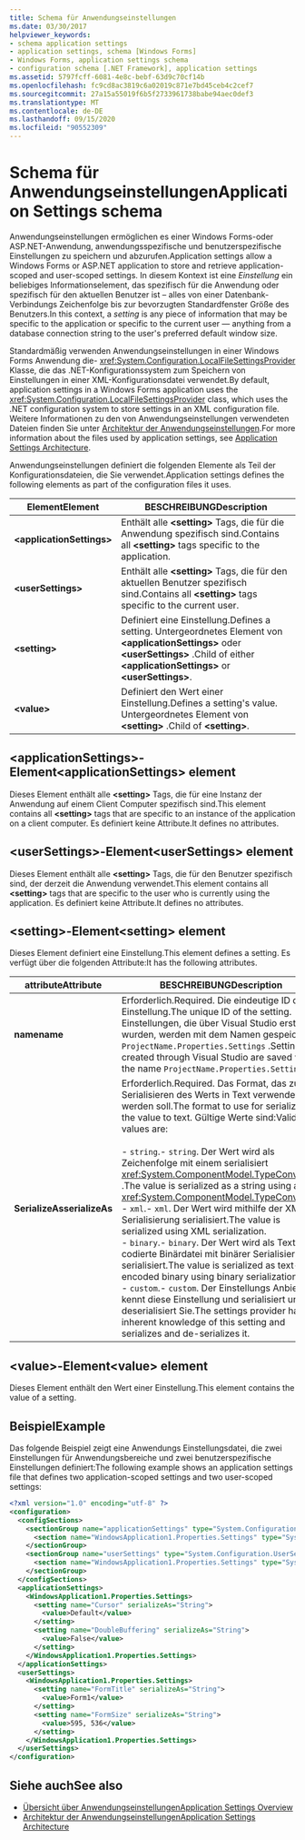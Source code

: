 ```yaml
---
title: Schema für Anwendungseinstellungen
ms.date: 03/30/2017
helpviewer_keywords:
- schema application settings
- application settings, schema [Windows Forms]
- Windows Forms, application settings schema
- configuration schema [.NET Framework], application settings
ms.assetid: 5797fcff-6081-4e8c-bebf-63d9c70cf14b
ms.openlocfilehash: fc9cd8ac3819c6a02019c871e7bd45ceb4c2cef7
ms.sourcegitcommit: 27a15a55019f6b5f2733961738babe94aec0def3
ms.translationtype: MT
ms.contentlocale: de-DE
ms.lasthandoff: 09/15/2020
ms.locfileid: "90552309"
---
```

# <a name="application-settings-schema"></a><span data-ttu-id="3f0fb-102">Schema für Anwendungseinstellungen</span><span class="sxs-lookup"><span data-stu-id="3f0fb-102">Application Settings schema</span></span>

<span data-ttu-id="3f0fb-103">Anwendungseinstellungen ermöglichen es einer Windows Forms-oder ASP.NET-Anwendung, anwendungsspezifische und benutzerspezifische Einstellungen zu speichern und abzurufen.</span><span class="sxs-lookup"><span data-stu-id="3f0fb-103">Application settings allow a Windows Forms or ASP.NET application to store and retrieve application-scoped and user-scoped settings.</span></span> <span data-ttu-id="3f0fb-104">In diesem Kontext ist eine *Einstellung* ein beliebiges Informationselement, das spezifisch für die Anwendung oder spezifisch für den aktuellen Benutzer ist – alles von einer Datenbank-Verbindungs Zeichenfolge bis zur bevorzugten Standardfenster Größe des Benutzers.</span><span class="sxs-lookup"><span data-stu-id="3f0fb-104">In this context, a *setting* is any piece of information that may be specific to the application or specific to the current user — anything from a database connection string to the user's preferred default window size.</span></span>

<span data-ttu-id="3f0fb-105">Standardmäßig verwenden Anwendungseinstellungen in einer Windows Forms Anwendung die- <xref:System.Configuration.LocalFileSettingsProvider> Klasse, die das .NET-Konfigurationssystem zum Speichern von Einstellungen in einer XML-Konfigurationsdatei verwendet.</span><span class="sxs-lookup"><span data-stu-id="3f0fb-105">By default, application settings in a Windows Forms application uses the <xref:System.Configuration.LocalFileSettingsProvider> class, which uses the .NET configuration system to store settings in an XML configuration file.</span></span> <span data-ttu-id="3f0fb-106">Weitere Informationen zu den von Anwendungseinstellungen verwendeten Dateien finden Sie unter [Architektur der Anwendungseinstellungen](/dotnet/desktop/winforms/advanced/application-settings-architecture).</span><span class="sxs-lookup"><span data-stu-id="3f0fb-106">For more information about the files used by application settings, see [Application Settings Architecture](/dotnet/desktop/winforms/advanced/application-settings-architecture).</span></span>

<span data-ttu-id="3f0fb-107">Anwendungseinstellungen definiert die folgenden Elemente als Teil der Konfigurationsdateien, die Sie verwendet.</span><span class="sxs-lookup"><span data-stu-id="3f0fb-107">Application settings defines the following elements as part of the configuration files it uses.</span></span>

| <span data-ttu-id="3f0fb-108">Element</span><span class="sxs-lookup"><span data-stu-id="3f0fb-108">Element</span></span>                    | <span data-ttu-id="3f0fb-109">BESCHREIBUNG</span><span class="sxs-lookup"><span data-stu-id="3f0fb-109">Description</span></span>                                                                           |
| -------------------------- | ------------------------------------------------------------------------------------- |
| **\<applicationSettings>** | <span data-ttu-id="3f0fb-110">Enthält alle **\<setting>** Tags, die für die Anwendung spezifisch sind.</span><span class="sxs-lookup"><span data-stu-id="3f0fb-110">Contains all **\<setting>** tags specific to the application.</span></span>                         |
| **\<userSettings>**        | <span data-ttu-id="3f0fb-111">Enthält alle **\<setting>** Tags, die für den aktuellen Benutzer spezifisch sind.</span><span class="sxs-lookup"><span data-stu-id="3f0fb-111">Contains all **\<setting>** tags specific to the current user.</span></span>                        |
| **\<setting>**             | <span data-ttu-id="3f0fb-112">Definiert eine Einstellung.</span><span class="sxs-lookup"><span data-stu-id="3f0fb-112">Defines a setting.</span></span> <span data-ttu-id="3f0fb-113">Untergeordnetes Element von **\<applicationSettings>** oder **\<userSettings>** .</span><span class="sxs-lookup"><span data-stu-id="3f0fb-113">Child of either **\<applicationSettings>** or **\<userSettings>**.</span></span> |
| **\<value>**               | <span data-ttu-id="3f0fb-114">Definiert den Wert einer Einstellung.</span><span class="sxs-lookup"><span data-stu-id="3f0fb-114">Defines a setting's value.</span></span> <span data-ttu-id="3f0fb-115">Untergeordnetes Element von **\<setting>** .</span><span class="sxs-lookup"><span data-stu-id="3f0fb-115">Child of **\<setting>**.</span></span>                                   |

## <a name="applicationsettings-element"></a><span data-ttu-id="3f0fb-116">\<applicationSettings>-Element</span><span class="sxs-lookup"><span data-stu-id="3f0fb-116">\<applicationSettings> element</span></span>

<span data-ttu-id="3f0fb-117">Dieses Element enthält alle **\<setting>** Tags, die für eine Instanz der Anwendung auf einem Client Computer spezifisch sind.</span><span class="sxs-lookup"><span data-stu-id="3f0fb-117">This element contains all **\<setting>** tags that are specific to an instance of the application on a client computer.</span></span> <span data-ttu-id="3f0fb-118">Es definiert keine Attribute.</span><span class="sxs-lookup"><span data-stu-id="3f0fb-118">It defines no attributes.</span></span>

## <a name="usersettings-element"></a><span data-ttu-id="3f0fb-119">\<userSettings>-Element</span><span class="sxs-lookup"><span data-stu-id="3f0fb-119">\<userSettings> element</span></span>

<span data-ttu-id="3f0fb-120">Dieses Element enthält alle **\<setting>** Tags, die für den Benutzer spezifisch sind, der derzeit die Anwendung verwendet.</span><span class="sxs-lookup"><span data-stu-id="3f0fb-120">This element contains all **\<setting>** tags that are specific to the user who is currently using the application.</span></span> <span data-ttu-id="3f0fb-121">Es definiert keine Attribute.</span><span class="sxs-lookup"><span data-stu-id="3f0fb-121">It defines no attributes.</span></span>

## <a name="setting-element"></a><span data-ttu-id="3f0fb-122">\<setting>-Element</span><span class="sxs-lookup"><span data-stu-id="3f0fb-122">\<setting> element</span></span>

<span data-ttu-id="3f0fb-123">Dieses Element definiert eine Einstellung.</span><span class="sxs-lookup"><span data-stu-id="3f0fb-123">This element defines a setting.</span></span> <span data-ttu-id="3f0fb-124">Es verfügt über die folgenden Attribute:</span><span class="sxs-lookup"><span data-stu-id="3f0fb-124">It has the following attributes.</span></span>

| <span data-ttu-id="3f0fb-125">attribute</span><span class="sxs-lookup"><span data-stu-id="3f0fb-125">Attribute</span></span>        | <span data-ttu-id="3f0fb-126">BESCHREIBUNG</span><span class="sxs-lookup"><span data-stu-id="3f0fb-126">Description</span></span> |
| ---------------- | ----------- |
| <span data-ttu-id="3f0fb-127">**name**</span><span class="sxs-lookup"><span data-stu-id="3f0fb-127">**name**</span></span>         | <span data-ttu-id="3f0fb-128">Erforderlich.</span><span class="sxs-lookup"><span data-stu-id="3f0fb-128">Required.</span></span> <span data-ttu-id="3f0fb-129">Die eindeutige ID der Einstellung.</span><span class="sxs-lookup"><span data-stu-id="3f0fb-129">The unique ID of the setting.</span></span> <span data-ttu-id="3f0fb-130">Einstellungen, die über Visual Studio erstellt wurden, werden mit dem Namen gespeichert `ProjectName.Properties.Settings` .</span><span class="sxs-lookup"><span data-stu-id="3f0fb-130">Settings created through Visual Studio are saved with the name `ProjectName.Properties.Settings`.</span></span> |
| <span data-ttu-id="3f0fb-131">**SerializeAs**</span><span class="sxs-lookup"><span data-stu-id="3f0fb-131">**serializeAs**</span></span> | <span data-ttu-id="3f0fb-132">Erforderlich.</span><span class="sxs-lookup"><span data-stu-id="3f0fb-132">Required.</span></span> <span data-ttu-id="3f0fb-133">Das Format, das zum Serialisieren des Werts in Text verwendet werden soll.</span><span class="sxs-lookup"><span data-stu-id="3f0fb-133">The format to use for serializing the value to text.</span></span> <span data-ttu-id="3f0fb-134">Gültige Werte sind:</span><span class="sxs-lookup"><span data-stu-id="3f0fb-134">Valid values are:</span></span><br><br><span data-ttu-id="3f0fb-135">- `string`.</span><span class="sxs-lookup"><span data-stu-id="3f0fb-135">- `string`.</span></span> <span data-ttu-id="3f0fb-136">Der Wert wird als Zeichenfolge mit einem serialisiert <xref:System.ComponentModel.TypeConverter> .</span><span class="sxs-lookup"><span data-stu-id="3f0fb-136">The value is serialized as a string using a <xref:System.ComponentModel.TypeConverter>.</span></span><br><span data-ttu-id="3f0fb-137">- `xml`.</span><span class="sxs-lookup"><span data-stu-id="3f0fb-137">- `xml`.</span></span> <span data-ttu-id="3f0fb-138">Der Wert wird mithilfe der XML-Serialisierung serialisiert.</span><span class="sxs-lookup"><span data-stu-id="3f0fb-138">The value is serialized using XML serialization.</span></span><br><span data-ttu-id="3f0fb-139">- `binary`.</span><span class="sxs-lookup"><span data-stu-id="3f0fb-139">- `binary`.</span></span> <span data-ttu-id="3f0fb-140">Der Wert wird als Text codierte Binärdatei mit binärer Serialisierung serialisiert.</span><span class="sxs-lookup"><span data-stu-id="3f0fb-140">The value is serialized as text-encoded binary using binary serialization.</span></span><br /><span data-ttu-id="3f0fb-141">- `custom`.</span><span class="sxs-lookup"><span data-stu-id="3f0fb-141">- `custom`.</span></span> <span data-ttu-id="3f0fb-142">Der Einstellungs Anbieter kennt diese Einstellung und serialisiert und deserialisiert Sie.</span><span class="sxs-lookup"><span data-stu-id="3f0fb-142">The settings provider has inherent knowledge of this setting and serializes and de-serializes it.</span></span> |

## <a name="value-element"></a><span data-ttu-id="3f0fb-143">\<value>-Element</span><span class="sxs-lookup"><span data-stu-id="3f0fb-143">\<value> element</span></span>

<span data-ttu-id="3f0fb-144">Dieses Element enthält den Wert einer Einstellung.</span><span class="sxs-lookup"><span data-stu-id="3f0fb-144">This element contains the value of a setting.</span></span>

## <a name="example"></a><span data-ttu-id="3f0fb-145">Beispiel</span><span class="sxs-lookup"><span data-stu-id="3f0fb-145">Example</span></span>

<span data-ttu-id="3f0fb-146">Das folgende Beispiel zeigt eine Anwendungs Einstellungsdatei, die zwei Einstellungen für Anwendungsbereiche und zwei benutzerspezifische Einstellungen definiert:</span><span class="sxs-lookup"><span data-stu-id="3f0fb-146">The following example shows an application settings file that defines two application-scoped settings and two user-scoped settings:</span></span>

```xml
<?xml version="1.0" encoding="utf-8" ?>
<configuration>
  <configSections>
    <sectionGroup name="applicationSettings" type="System.Configuration.ApplicationSettingsGroup, System, Version=2.0.0.0, Culture=neutral, PublicKeyToken=b77a5c561934e089">
      <section name="WindowsApplication1.Properties.Settings" type="System.Configuration.ClientSettingsSection, System, Version=2.0.0.0, Culture=neutral, PublicKeyToken=b77a5c561934e089" />
    </sectionGroup>
    <sectionGroup name="userSettings" type="System.Configuration.UserSettingsGroup, System, Version=2.0.0.0, Culture=neutral, PublicKeyToken=b77a5c561934e089">
      <section name="WindowsApplication1.Properties.Settings" type="System.Configuration.ClientSettingsSection, System, Version=2.0.0.0, Culture=neutral, PublicKeyToken=b77a5c561934e089" allowExeDefinition="MachineToLocalUser" />
    </sectionGroup>
  </configSections>
  <applicationSettings>
    <WindowsApplication1.Properties.Settings>
      <setting name="Cursor" serializeAs="String">
        <value>Default</value>
      </setting>
      <setting name="DoubleBuffering" serializeAs="String">
        <value>False</value>
      </setting>
    </WindowsApplication1.Properties.Settings>
  </applicationSettings>
  <userSettings>
    <WindowsApplication1.Properties.Settings>
      <setting name="FormTitle" serializeAs="String">
        <value>Form1</value>
      </setting>
      <setting name="FormSize" serializeAs="String">
        <value>595, 536</value>
      </setting>
    </WindowsApplication1.Properties.Settings>
  </userSettings>
</configuration>
```

## <a name="see-also"></a><span data-ttu-id="3f0fb-147">Siehe auch</span><span class="sxs-lookup"><span data-stu-id="3f0fb-147">See also</span></span>

- [<span data-ttu-id="3f0fb-148">Übersicht über Anwendungseinstellungen</span><span class="sxs-lookup"><span data-stu-id="3f0fb-148">Application Settings Overview</span></span>](/dotnet/desktop/winforms/advanced/application-settings-overview)
- [<span data-ttu-id="3f0fb-149">Architektur der Anwendungseinstellungen</span><span class="sxs-lookup"><span data-stu-id="3f0fb-149">Application Settings Architecture</span></span>](/dotnet/desktop/winforms/advanced/application-settings-architecture)
